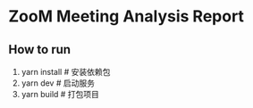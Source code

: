 # ZooM Meeting Analysis Report

## How to run

1. yarn install # 安装依赖包
2. yarn dev # 启动服务
3. yarn build  # 打包项目


